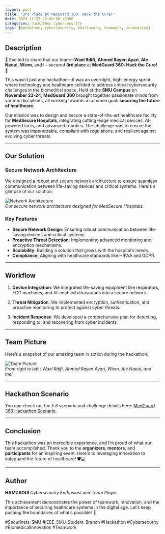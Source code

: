 ```yaml
---
layout: post
title: "3rd Place at MedGuard 360: Hack the Cure!"
date: 2023-11-23 12:00:00 +0000
categories: hackathon cybersecurity
tags: [hackathon, cybersecurity, healthcare, teamwork, innovation]
---
```


## Description
🎉 Excited to share that our team—**Wael Rdifi**, **Ahmed Rayen Ayari**, **Ale Naoui**, **Wiem**, and I—secured **3rd place** at **MedGuard 360: Hack the Cure!** 🌟

This wasn’t just any hackathon—it was an overnight, high-energy sprint where technology and healthcare collided to address critical cybersecurity challenges in the biomedical space. Held at the **SMU Campus** on **November 23-24**, **MedGuard 360** brought together passionate minds from various disciplines, all working towards a common goal: **securing the future of healthcare**.

Our mission was to design and secure a state-of-the-art healthcare facility for **MedSecure Hospitals**, integrating cutting-edge medical devices, AI-powered tools, and advanced robotics. The challenge was to ensure the system was impenetrable, compliant with regulations, and resilient against evolving cyber threats.

---

## Our Solution

### Secure Network Architecture
We designed a robust and secure network architecture to ensure seamless communication between life-saving devices and critical systems. Here's a glimpse of our solution:

![Network Architecture](https://ishamzaoui.github.io/images/competitions/MedGuard/arch.png)  
*Our secure network architecture designed for MedSecure Hospitals.*

### Key Features
- **Secure Network Design**: Ensuring robust communication between life-saving devices and critical systems.
- **Proactive Threat Detection**: Implementing advanced monitoring and encryption mechanisms.
- **Scalability**: Building a solution that grows with the hospital’s needs.
- **Compliance**: Aligning with healthcare standards like HIPAA and GDPR.

---

## Workflow

1. **Device Integration**:
   We integrated life-saving equipment like respirators, ECG machines, and AI-enabled ultrasounds into a secure network.

2. **Threat Mitigation**:
   We implemented encryption, authentication, and proactive monitoring to protect against cyber threats.

3. **Incident Response**:
   We developed a comprehensive plan for detecting, responding to, and recovering from cyber incidents.

---

## Team Picture
Here’s a snapshot of our amazing team in action during the hackathon:

![Team Picture](https://ishamzaoui.github.io/images/competitions/MedGuard/img1.jpg)  
*From right to left : Wael Rdifi, Ahmed Rayen Ayari, Wiem, Ale Naoui, and me!*

---

## Hackathon Scenario
You can check out the full scenario and challenge details here: [MedGuard 360 Hackathon Scenario](https://ishamzaoui.github.io/images/competitions/MedGuard/Hackathon_Scenario.pdf).

---

## Conclusion
This hackathon was an incredible experience, and I’m proud of what our team accomplished. Thank you to the **organizers**, **mentors**, and **participants** for an inspiring event. Here's to leveraging innovation to safeguard the future of healthcare! 🛡️💻

---

## Author
**HAMZAOUI** 
*Cybersecurity Enthusiast and Team Player*

This achievement demonstrates the power of teamwork, innovation, and the importance of securing healthcare systems in the digital age. Let’s keep pushing the boundaries of what’s possible! 🚀

#Securinets_SMU #IEEE_SMU_Student_Branch #Hackathon #Cybersecurity #BiomedicalInnovation #Teamwork